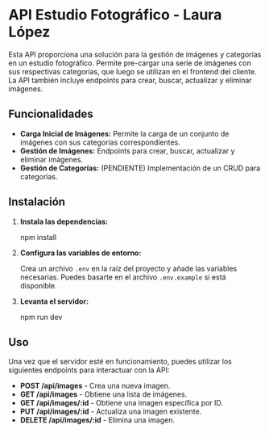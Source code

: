 # API Estudio Fotográfico - Laura López

Esta API proporciona una solución para la gestión de imágenes y categorías en un estudio fotográfico. Permite pre-cargar una serie de imágenes con sus respectivas categorías, que luego se utilizan en el frontend del cliente. La API también incluye endpoints para crear, buscar, actualizar y eliminar imágenes.

## Funcionalidades

- **Carga Inicial de Imágenes:** Permite la carga de un conjunto de imágenes con sus categorías correspondientes.
- **Gestión de Imágenes:** Endpoints para crear, buscar, actualizar y eliminar imágenes.
- **Gestión de Categorías:** (PENDIENTE) Implementación de un CRUD para categorías.

## Instalación

1. **Instala las dependencias:**

   npm install

2. **Configura las variables de entorno:**

   Crea un archivo `.env` en la raíz del proyecto y añade las variables necesarias. Puedes basarte en el archivo `.env.example` si está disponible.

3. **Levanta el servidor:**

   npm run dev

## Uso

Una vez que el servidor esté en funcionamiento, puedes utilizar los siguientes endpoints para interactuar con la API:

- **POST /api/images** - Crea una nueva imagen.
- **GET /api/images** - Obtiene una lista de imágenes.
- **GET /api/images/:id** - Obtiene una imagen específica por ID.
- **PUT /api/images/:id** - Actualiza una imagen existente.
- **DELETE /api/images/:id** - Elimina una imagen.
